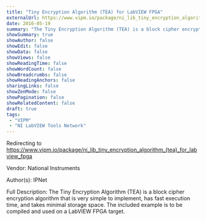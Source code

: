 ```yaml
---
title: "Tiny Encryption Algorithm (TEA) for LabVIEW FPGA"
externalUrl: https://www.vipm.io/package/ni_lib_tiny_encryption_algorithm_(tea)_for_labview_fpga
date: 2016-05-19
summary: "The Tiny Encryption Algorithm (TEA) is a block cipher encryption algorithm that is very simple to implement, has fast execution time, and takes minimal storage space."
showSummary: true
showAuthor: false
showEdit: false
showData: false
showViews: false
showReadingTime: false
showWordCount: false
showBreadcrumbs: false
showHeadingAnchors: false
sharingLinks: false
showZenMode: false
showPagination: false
showRelatedContent: false
draft: true
tags:
 - "VIPM"
 - "NI LabVIEW Tools Network"
---
```


Redirecting to https://www.vipm.io/package/ni_lib_tiny_encryption_algorithm_(tea)_for_labview_fpga

Vendor: National Instruments

Author(s): IPNet
 
Full Description:
The Tiny Encryption Algorithm (TEA) is a block cipher encryption algorithm that is very simple to implement, has fast execution time, and takes minimal storage space. The included example is to be compiled and used on a LabVIEW FPGA target.